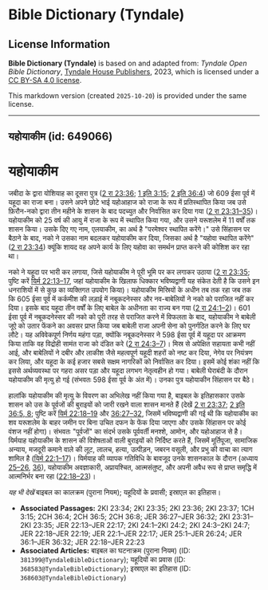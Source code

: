 # Bible Dictionary (Tyndale)

## License Information

**Bible Dictionary (Tyndale)** is based on and adapted from: _Tyndale Open Bible Dictionary_, [Tyndale House Publishers](https://tyndaleopenresources.com/), 2023, which is licensed under a [CC BY-SA 4.0 license](https://creativecommons.org/licenses/by-sa/4.0/legalcode.en).

This markdown version (created `2025-10-20`) is provided under the same license.



--------------------------------

## यहोयाकीम (id: 649066)

यहोयाकीम
========

जबीदा के द्वारा योशियाह का दूसरा पुत्र ([2 रा 23:36](https://ref.ly/2Kgs23:36); [1 इति 3:15](https://ref.ly/1Chr3:15); [2 इति 36:4](https://ref.ly/2Chr36:4)) जो 609 ईसा पूर्व में यहूदा का राजा बना। उसने अपने छोटे भाई यहोआहाज को राजा के रूप में प्रतिस्थापित किया जब उसे फ़िरौन\-नको द्वारा तीन महीने के शासन के बाद पदच्युत और निर्वासित कर दिया गया ([2 रा 23:31–35](https://ref.ly/2Kgs23:31-2Kgs23:35))। यहोयाकीम को 25 वर्ष की आयु में राजा के रूप में स्थापित किया गया, और उसने यरूशलेम में 11 वर्षों तक शासन किया। उसके दिए गए नाम, एलयाकीम, का अर्थ है "परमेश्वर स्थापित करेंगे।" उसे सिंहासन पर बैठाने के बाद, नको ने उसका नाम बदलकर यहोयाकीम कर दिया, जिसका अर्थ है "यहोवा स्थापित करेंगे" ([2 रा 23:34](https://ref.ly/2Kgs23:34)) क्यूंकि शायद वह अपने कार्य के लिए यहोवा का समर्थन प्राप्त करने की कोशिश कर रहा था।

नको ने यहूदा पर भारी कर लगाया, जिसे यहोयाकीम ने पूरी भूमि पर कर लगाकर उठाया ([2 रा 23:35](https://ref.ly/2Kgs23:35); पुष्टि करें [यिर्म 22:13–17](https://ref.ly/Jer22:13-Jer22:17), जहां यहोयाकीम के खिलाफ धिक्कार भविष्यद्वाणी यह संकेत देती है कि उसने इन धनराशियों में से कुछ का व्यक्तिगत उपयोग किया)। यहोयाकीम मिस्रियों के अधीन तब तक रहा जब तक कि 605 ईसा पूर्व में कर्कमीश की लड़ाई में नबूकदनेस्सर और नव\-बाबेलियों ने नको को पराजित नहीं कर दिया। इसके बाद यहूदा तीन वर्षों के लिए बाबेल के अधीनता का राज्य बन गया ([2 रा 24:1–2](https://ref.ly/2Kgs24:1-2Kgs24:2))। 601 ईसा पूर्व में नबूकदनेस्सर की नको को पूरी तरह से पराजित करने में विफलता के बाद, यहोयाकीम ने बाबेली जूऐ को उतार फेंकने का अवसर प्राप्त किया जब बाबेली राजा अपनी सेना को पुनर्गठित करने के लिए घर लौटे। यह अविवेकपूर्ण निर्णय महंगा पड़ा, क्योंकि नबूकदनेस्सर ने 598 ईसा पूर्व में यहूदा पर आक्रमण किया ताकि वह विद्रोही सामंत राजा को दंडित करे ([2 रा 24:3–7](https://ref.ly/2Kgs24:3-2Kgs24:7))। मिस्र से अपेक्षित सहायता कभी नहीं आई, और बाबेलियों ने दबीर और लाकीश जैसे महत्वपूर्ण यहूदी शहरों को नष्ट कर दिया, नेगेव पर नियंत्रण कर लिया, और यहूदा के कई हजार सबसे सक्षम नागरिकों को निर्वासित कर दिया। इसमें कोई शंका नहीं कि इससे अर्थव्यवस्था पर गहरा असर पड़ा और यहूदा लगभग नेतृत्वहीन हो गया। बाबेली घेराबंदी के दौरान यहोयाकीम की मृत्यु हो गई (संभवतः 598 ईसा पूर्व के अंत में)। उनका पुत्र यहोयाकीन सिंहासन पर बैठे।

हालांकि यहोयाकीम की मृत्यु के विवरण का अभिलेख नहीं किया गया है, बाइबल के इतिहासकार उसके शासन को उस के पूर्वजों की बुराइयों को जारी रखने वाला शासन मानते हैं (देखें [2 रा 23:37](https://ref.ly/2Kgs23:37); [2 इति 36:5, 8](https://ref.ly/2Chr36:5,2Chr36:8); पुष्टि करें [यिर्म 22:18–19](https://ref.ly/Jer22:18-Jer22:19) और [36:27–32](https://ref.ly/Jer36:27-Jer36:32), जिसमें भविष्यद्वाणी की गई थी कि यहोयाकीम का शव यरूशलेम के बाहर जमीन पर बिना उचित दफन के फेंक दिया जाएगा और उसके सिंहासन पर कोई वंशज नहीं होगा)। संभवतः "पूर्वजों" का संदर्भ उसके पूर्ववर्ती मनश्शे, आमोन, और यहोआहाज से है। यिर्मयाह यहोयाकीम के शासन की विशेषताओं वाली बुराइयों को निर्दिष्ट करते हैं, जिसमें मूर्तिपूजा, सामाजिक अन्याय, मजदूरी कमाने वाले की लूट, लालच, हत्या, उत्पीड़न, जबरन वसूली, और प्रभु की वाचा का त्याग शामिल है ([यिर्म 22:1–17](https://ref.ly/Jer22:1-Jer22:17))। यिर्मयाह की व्यापक गतिविधि के बावजूद उनके शासनकाल के दौरान (अध्याय [25–26](https://ref.ly/Jer25:1-Jer26:24), [36](https://ref.ly/Jer36:1-Jer36:32)), यहोयाकीम अवज्ञाकारी, अप्रायश्चित, आत्मसंतुष्ट, और अपनी अवैध रूप से प्राप्त समृद्धि में आत्मनिर्भर बना रहा ([22:18–23](https://ref.ly/Jer22:18-Jer22:23))।

*यह भी देखें* बाइबल का कालक्रम (पुराना नियम); यहूदियों के प्रवासी; इस्राएल का इतिहास।

* **Associated Passages:** 2KI 23:34; 2KI 23:35; 2KI 23:36; 2KI 23:37; 1CH 3:15; 2CH 36:4; 2CH 36:5; 2CH 36:8; JER 36:27–JER 36:32; 2KI 23:31–2KI 23:35; JER 22:13–JER 22:17; 2KI 24:1–2KI 24:2; 2KI 24:3–2KI 24:7; JER 22:18–JER 22:19; JER 22:1–JER 22:17; JER 25:1–JER 26:24; JER 36:1–JER 36:32; JER 22:18–JER 22:23
* **Associated Articles:** बाइबल का घटनाक्रम (पुराना नियम) (ID: `381399@TyndaleBibleDictionary`); यहूदियों का प्रवास (ID: `368583@TyndaleBibleDictionary`); इस्राएल का इतिहास  (ID: `368603@TyndaleBibleDictionary`)

